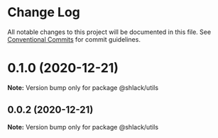 # Change Log

All notable changes to this project will be documented in this file.
See [Conventional Commits](https://conventionalcommits.org) for commit guidelines.

# 0.1.0 (2020-12-21)

**Note:** Version bump only for package @shlack/utils





## 0.0.2 (2020-12-21)

**Note:** Version bump only for package @shlack/utils
